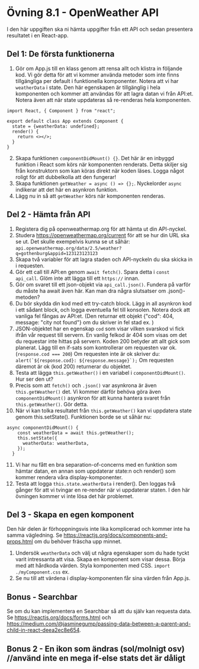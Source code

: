 # Övning 8.1 - OpenWeather API

I den här uppgiften ska ni hämta uppgifter från ett API och sedan presentera resultatet i en React-app.

## Del 1: De första funktionerna

1. Gör om App.js till en klass genom att rensa allt och klistra in följande kod. Vi gör detta för att vi kommer använda metoder som inte finns tillgängliga per default i funktionella komponenter. Notera att vi har `weatherData` i state. Den här egenskapen är tillgänglig i hela komponenten och kommer att användas för att lagra datan vi från API:et. Notera även att när state uppdateras så re-renderas hela komponenten.

```
import React, { Component } from "react";

export default class App extends Component {
  state = {weatherData: undefined};
  render() {
    return <></>;
  }
}
```

2. Skapa funktionen `componentDidMount() {}`. Det här är en inbyggd funktion i React som körs när komponenten renderats. Detta skiljer sig från konstruktorn som kan köras direkt när koden läses. Logga något roligt för att dubbelkolla att den fungerar!
3. Skapa funktionen `getWeather = async () => {};`. Nyckelorder `async` indikerar att det här en asynkron funktion.
4. Lägg nu in så att `getWeather` körs när komponenten renderas.

## Del 2 - Hämta från API

1. Registera dig på openweathermap.org för att hämta ut din API-nyckel.
2. Studera https://openweathermap.org/current för att se hur din URL ska se ut. Det skulle exempelvis kunna se ut såhär: `api.openweathermap.org/data/2.5/weather?q=gothenburg&appid=123123123123`
3. Skapa två variabler för att lagra staden och API-nyckeln du ska skicka in i requesten.
4. Gör ett call till API:en genom `await fetch()`. Spara detta i `const api_call`. Glöm inte att lägga till ett `https://` innan.
5. Gör om svaret till ett json-objekt via `api_call.json()`. Fundera på varför du måste ha await även här. Kan man dra några slutsatser om .json()-metoden?
6. Du bör skydda din kod med ett try-catch block. Lägg in all asynkron kod i ett sådant block, och logga eventuella fel till konsolen. Notera dock att vanliga fel fångas av API:et. (Den returnar ett objekt {"cod": 404, message: "city not found"} om du skriver in fel stad ex. )
7. JSON-objektet har en egenskap `cod` som visar vilken svarskod vi fick ifrån vår request till servern. En vanlig felkod är 404 som visas om det du requestar inte hittas på servern. Koden 200 betyder att allt gick som planerat. Lägg till en if-sats som kontrollerar om requesten var ok. (`response.cod === 200`) Om requesten inte är ok skriver du: `` alert(`${response.cod}: ${response.message}`); `` Om requesten däremot är ok (kod 200) returnerar du objektet.
8. Testa att lägga `this.getWeather()` i en variabel i `componentDidMount()`. Hur ser den ut?
9. Precis som att `fetch()` och `.json()` var asynkrona är även `this.getWeather()` det. Vi kommer därför behöva göra även `componentDidMount()` asynkron för att kunna hantera svaret från `this.getWeather()`. Gör detta.
10. När vi kan tolka resultatet från `this.getWeather()` kan vi uppdatera state genom this.setState(). Funktionen borde se ut såhär nu:

```
async componentDidMount() {
    const weatherData = await this.getWeather();
    this.setState({
      weatherData: weatherData,
    });
  }
```

11. Vi har nu fått en bra separation-of-concerns med en funktion som hämtar datan, en annan som uppdaterar state:n och render() som kommer rendera våra display-komponenter.
12. Testa att logga `this.state.weatherData` i render(). Den loggas två gånger för att vi tvingar en re-render när vi uppdaterar staten. I den här övningen kommer vi inte lösa det här problemet.

## Del 3 - Skapa en egen komponent

Den här delen är förhoppningsvis inte lika komplicerad och kommer inte ha samma vägledning. Se https://reactjs.org/docs/components-and-props.html om du behöver fräscha upp minnet.

1. Undersök `weatherData` och välj ut några egenskaper som du hade tyckt varit intressanta att visa. Skapa en komponent som visar dessa. Börja med att hårdkoda värden. Styla komponenten med CSS. `import ./myComponent.css` ex.
2. Se nu till att värdena i display-komponenten får sina värden från App.js.

## Bonus - Searchbar

Se om du kan implementera en Searchbar så att du själv kan requesta data. Se https://reactjs.org/docs/forms.html och https://medium.com/@jasminegump/passing-data-between-a-parent-and-child-in-react-deea2ec8e654.

## Bonus 2 - En ikon som ändras (sol/molnigt osv) //använd inte en mega if-else stats det är dåligt
